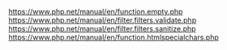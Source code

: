 https://www.php.net/manual/en/function.empty.php
https://www.php.net/manual/en/filter.filters.validate.php
https://www.php.net/manual/en/filter.filters.sanitize.php
https://www.php.net/manual/en/function.htmlspecialchars.php